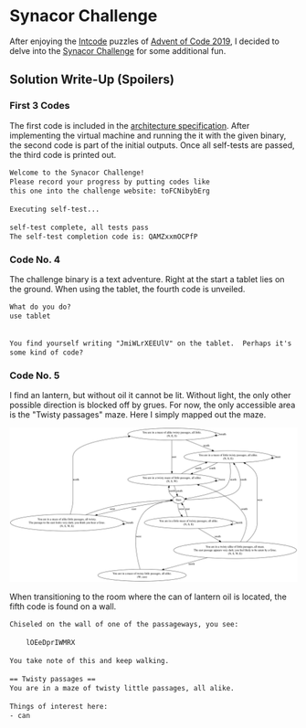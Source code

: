 Synacor Challenge
=================

After enjoying the [Intcode](https://adventofcode.com/2019/day/9) puzzles of [Advent of Code 2019](https://adventofcode.com/2019), I decided to delve into the [Synacor Challenge](https://challenge.synacor.com) for some additional fun.

Solution Write-Up (Spoilers)
----------------------------

### First 3 Codes
The first code is included in the [architecture specification](resources/arch-spec). After implementing the virtual machine and running the it with the given binary, the second code is part of the initial outputs. Once all self-tests are passed, the third code is printed out.
```
Welcome to the Synacor Challenge!
Please record your progress by putting codes like
this one into the challenge website: toFCNibybErg

Executing self-test...

self-test complete, all tests pass
The self-test completion code is: QAMZxxmOCPfP
```

### Code No. 4
The challenge binary is a text adventure. Right at the start a tablet lies on the ground. When using the tablet, the fourth code is unveiled.
```
What do you do?
use tablet


You find yourself writing "JmiWLrXEEUlV" on the tablet.  Perhaps it's some kind of code?
```

### Code No. 5
I find an lantern, but without oil it cannot be lit. Without light, the only other possible direction is blocked off by grues. For now, the only accessible area is the "Twisty passages" maze. Here I simply mapped out the maze.

![Map of the Maze](resources/maze.svg)

When transitioning to the room where the can of lantern oil is located, the fifth code is found on a wall.
```
Chiseled on the wall of one of the passageways, you see:

    lOEeDprIWMRX

You take note of this and keep walking.

== Twisty passages ==
You are in a maze of twisty little passages, all alike.

Things of interest here:
- can
```

